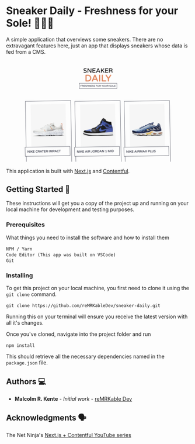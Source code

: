 # Sneaker Daily - Freshness for your Sole! 🚀🚀🚀

A simple application that overviews some sneakers. There are no extravagant features here, just an app that displays sneakers whose data is fed from a CMS. 

![sneaker-gif](./assets/sneaker.gif)


This application is built with [Next.js](https://nextjs.org/) and [Contentful](https://www.contentful.com/). 

## Getting Started 🏁

These instructions will get you a copy of the project up and running on your local machine for development and testing purposes.
### Prerequisites

What things you need to install the software and how to install them

```
NPM / Yarn
Code Editor (This app was built on VSCode)
Git
```

### Installing

To get this project on your local machine, you first need to clone it using the `git clone` command.

```
git clone https://github.com/reMRKableDev/sneaker-daily.git
```

Running this on your terminal will ensure you receive the latest version with all it's changes.

Once you've cloned, navigate into the project folder and run

```
npm install
```

This should retrieve all the necessary dependencies named in the `package.json` file.

## Authors 💻

- **Malcolm R. Kente** - _Initial work_ - [reMRKable Dev](https://remrkabledev.com/)

## Acknowledgments 🗣️

The Net Ninja's [Next.js + Contentful YouTube series](https://www.youtube.com/playlist?list=PL4cUxeGkcC9jClk8wl1yJcN3Zlrr8YSA1)